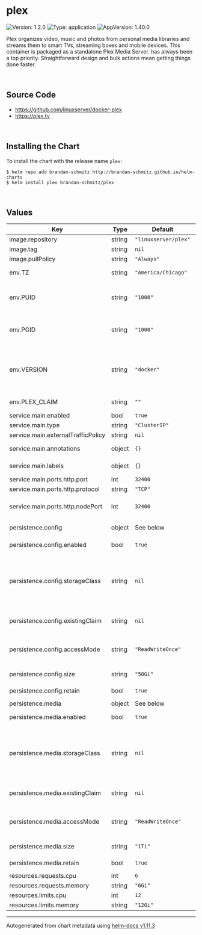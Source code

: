 # plex

![Version: 1.2.0](https://img.shields.io/badge/Version-1.2.0-informational?style=flat-square) ![Type: application](https://img.shields.io/badge/Type-application-informational?style=flat-square) ![AppVersion: 1.40.0](https://img.shields.io/badge/AppVersion-1.40.0-informational?style=flat-square)

Plex organizes video, music and photos from personal media libraries and streams them to smart TVs, streaming boxes and mobile devices. This container is packaged as a standalone Plex Media Server. has always been a top priority. Straightforward design and bulk actions mean getting things done faster.

<br>

## Source Code

* <https://github.com/linuxserver/docker-plex>
* <https://plex.tv>

<br>

## Installing the Chart

To install the chart with the release name `plex`:

```console
$ helm repo add brandan-schmitz http://brandan-schmitz.github.io/helm-charts
$ helm install plex brandan-schmitz/plex
```

<br>

## Values

| Key | Type | Default | Description |
|-----|------|---------|-------------|
| image.repository | string | `"linuxserver/plex"` | image repository |
| image.tag | string | `nil` | image tag |
| image.pullPolicy | string | `"Always"` | image pull policy |
| env.TZ | string | `"America/Chicago"` | Set the timezone that will be used by the container |
| env.PUID | string | `"1000"` | Set the user ID that the container will run Plex as. This is useful when using a shared volume with something like Syncthing for file syncing. |
| env.PGID | string | `"1000"` | Set the group ID that the container will run Plex as. This is useful when using a shared volume with something like Syncthing for file syncing. |
| env.VERSION | string | `"docker"` | Set the Plex version that the container should pull and use. Valid options are below. docker, latest, public, or a specific version. Reference https://github.com/linuxserver/docker-plex#application-setup |
| env.PLEX_CLAIM | string | `""` | Set the Plex claim token obtained from https://plex.tv/claim |
| service.main.enabled | bool | `true` | Enables or disables the service |
| service.main.type | string | `"ClusterIP"` | Set the service type |
| service.main.externalTrafficPolicy | string | `nil` | [[ref](https://kubernetes.io/docs/tutorials/services/source-ip/)] |
| service.main.annotations | object | `{}` | Provide additional annotations which may be required. |
| service.main.labels | object | `{}` | Provide additional labels which may be required. |
| service.main.ports.http.port | int | `32400` | The port number |
| service.main.ports.http.protocol | string | `"TCP"` | Port protocol. |
| service.main.ports.http.nodePort | int | `32400` | Specify the nodePort value for the LoadBalancer and NodePort service types. [[ref]](https://kubernetes.io/docs/concepts/services-networking/service/#type-nodeport) |
| persistence.config | object | See below | Persistence for Plex configuration and cache files. |
| persistence.config.enabled | bool | `true` | Enables or disables the persistence item |
| persistence.config.storageClass | string | `nil` | Storage Class for the config volume. If set to `-`, dynamic provisioning is disabled. If set to something else, the given storageClass is used. If undefined (the default) or set to null, no storageClassName spec is set, choosing the default provisioner. |
| persistence.config.existingClaim | string | `nil` | If you want to reuse an existing claim, the name of the existing PVC can be passed here. |
| persistence.config.accessMode | string | `"ReadWriteOnce"` | AccessMode for the persistent volume. Make sure to select an access mode that is supported by your storage provider! [[ref]](https://kubernetes.io/docs/concepts/storage/persistent-volumes/#access-modes) |
| persistence.config.size | string | `"50Gi"` | The amount of storage that is requested for the persistent volume. |
| persistence.config.retain | bool | `true` | Set to true to retain the PVC upon `helm uninstall` |
| persistence.media | object | See below | Persistence for Plex media files. |
| persistence.media.enabled | bool | `true` | Enables or disables the persistence item |
| persistence.media.storageClass | string | `nil` | Storage Class for the config volume. If set to `-`, dynamic provisioning is disabled. If set to something else, the given storageClass is used. If undefined (the default) or set to null, no storageClassName spec is set, choosing the default provisioner. |
| persistence.media.existingClaim | string | `nil` | If you want to reuse an existing claim, the name of the existing PVC can be passed here. |
| persistence.media.accessMode | string | `"ReadWriteOnce"` | AccessMode for the persistent volume. Make sure to select an access mode that is supported by your storage provider! [[ref]](https://kubernetes.io/docs/concepts/storage/persistent-volumes/#access-modes) |
| persistence.media.size | string | `"1Ti"` | The amount of storage that is requested for the persistent volume. |
| persistence.media.retain | bool | `true` | Set to true to retain the PVC upon `helm uninstall` |
| resources.requests.cpu | int | `6` | CPU Request amount |
| resources.requests.memory | string | `"6Gi"` |  |
| resources.limits.cpu | int | `12` | CPU Limit amount |
| resources.limits.memory | string | `"12Gi"` | Memory Limit amount |

----------------------------------------------
Autogenerated from chart metadata using [helm-docs v1.11.3](https://github.com/norwoodj/helm-docs/releases/v1.11.3)